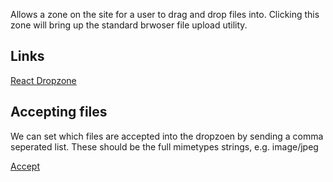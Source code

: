 Allows a zone on the site for a user to drag and drop files into. Clicking this zone will bring up
the standard brwoser file upload utility.

## Links

[React Dropzone](https://github.com/react-dropzone/react-dropzone)

## Accepting files

We can set which files are accepted into the dropzoen by sending a comma seperated list. These
should be the full mimetypes strings, e.g. image/jpeg

[Accept](https://github.com/react-dropzone/react-dropzone/tree/master/examples/accept)
